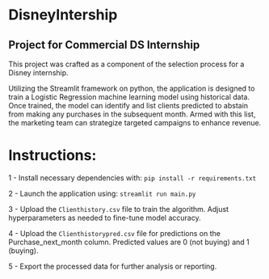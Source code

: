 # DisneyIntership
## Project for Commercial DS Internship

This project was crafted as a component of the selection process for a Disney internship.

Utilizing the Streamlit framework on python, the application is designed to train a Logistic Regression machine learning model using historical data. Once trained, the model can identify and list clients predicted to abstain from making any purchases in the subsequent month. Armed with this list, the marketing team can strategize targeted campaigns to enhance revenue.


# Instructions:

1 - Install necessary dependencies with: `pip install -r requirements.txt`

2 - Launch the application using: `streamlit run main.py`

3 - Upload the `Clienthistory.csv` file to train the algorithm. Adjust hyperparameters as needed to fine-tune model accuracy.

4 - Upload the `Clienthistorypred.csv` file for predictions on the Purchase_next_month column. Predicted values are 0 (not buying) and 1 (buying).

5 - Export the processed data for further analysis or reporting.

